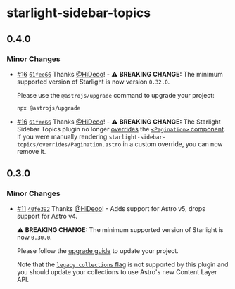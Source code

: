 # starlight-sidebar-topics

## 0.4.0

### Minor Changes

- [#16](https://github.com/HiDeoo/starlight-sidebar-topics/pull/16) [`61fee66`](https://github.com/HiDeoo/starlight-sidebar-topics/commit/61fee660dfafff898e5f993ac3b9fe490f88c5cd) Thanks [@HiDeoo](https://github.com/HiDeoo)! - ⚠️ **BREAKING CHANGE:** The minimum supported version of Starlight is now version `0.32.0`.

  Please use the `@astrojs/upgrade` command to upgrade your project:

  ```sh
  npx @astrojs/upgrade
  ```

- [#16](https://github.com/HiDeoo/starlight-sidebar-topics/pull/16) [`61fee66`](https://github.com/HiDeoo/starlight-sidebar-topics/commit/61fee660dfafff898e5f993ac3b9fe490f88c5cd) Thanks [@HiDeoo](https://github.com/HiDeoo)! - ⚠️ **BREAKING CHANGE:** The Starlight Sidebar Topics plugin no longer [overrides](https://starlight.astro.build/guides/overriding-components/) the [`<Pagination>` component](https://starlight.astro.build/reference/overrides/#pagination). If you were manually rendering `starlight-sidebar-topics/overrides/Pagination.astro` in a custom override, you can now remove it.

## 0.3.0

### Minor Changes

- [#11](https://github.com/HiDeoo/starlight-sidebar-topics/pull/11) [`40fe392`](https://github.com/HiDeoo/starlight-sidebar-topics/commit/40fe39223ec15b8bd8631fba899d3a349281598e) Thanks [@HiDeoo](https://github.com/HiDeoo)! - Adds support for Astro v5, drops support for Astro v4.

  ⚠️ **BREAKING CHANGE:** The minimum supported version of Starlight is now `0.30.0`.

  Please follow the [upgrade guide](https://github.com/withastro/starlight/releases/tag/%40astrojs/starlight%400.30.0) to update your project.

  Note that the [`legacy.collections` flag](https://docs.astro.build/en/reference/legacy-flags/#collections) is not supported by this plugin and you should update your collections to use Astro's new Content Layer API.
